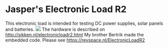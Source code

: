 # Jasper's Electronic Load R2
This electronic load is intended for testing DC power supplies, solar panels and batteries. 
<img src=http://sikken.nl/onewebmedia/IMG_20171013_210101.jpg>
The hardware is described on  http://sikken.nl/electronicloadr2.html
My brother Bertrik made the embedded code. Please see https://revspace.nl/ElectronicLoadR2
